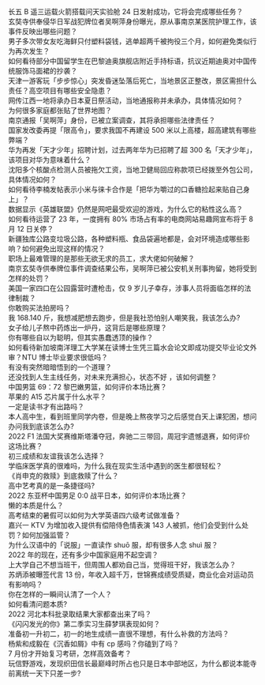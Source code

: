 长五 B 遥三运载火箭搭载问天实验舱 24 日发射成功，它将会完成哪些任务？  
玄奘寺供奉侵华日军战犯牌位者吴啊萍身份曝光，原从事南京某医院护理工作，该事件反映出哪些问题？  
男子多次带女友吃海鲜只付塑料袋钱，逃单超两千被拘役三个月，如何避免类似行为再次发生？  
如何看待部分中国留学生在巴黎迪奥旗舰店附近手持标语，抗议近期迪奥对中国传统服饰马面裙的抄袭？  
天津一游客玩「步步惊心」突发昏迷坠落后死亡，当地景区正整改，景区需担什么责任？高空项目有哪些安全隐患？  
网传江西一地将承办日本夏日祭活动，当地通报称并未承办，具体情况如何？  
为何很多家庭都张贴了世界地图？  
南京通报「吴啊萍」身份，已被立案调查，其将承担哪些法律责任？  
国家发改委再提「限高令」，要求我国不再建设 500 米以上高楼，超高建筑有哪些弊端？  
华为再发「天才少年」招聘计划，过去两年华为已招聘了超 300 名「天才少年」，该项目对华为意味着什么？  
沈阳多个核酸点检测人员被拖欠工资，当地卫健局回应称款项已经拨至外包公司，具体情况如何？  
如何看待李楠发帖表示小米与徕卡合作是「把华为嚼过的口香糖捡起来贴自己身上」？  
数据显示《英雄联盟》仍然是网吧最受欢迎的游戏，为什么它的粘性这么高？  
如何看待运营了 23 年，一度拥有 80% 市场占有率的电商网站易趣网宣布将于 8 月 12 日关停？  
新疆独库公路变垃圾公路，各种塑料瓶、食品袋遍地都是，会对环境造成哪些影响？如何避免出现这样的情况？  
职场上最难管理的是那些无欲无求的员工，求大佬如何破解？  
南京玄奘寺供奉牌位事件调查结果公布，吴啊萍已被公安机关刑事拘留，她将受到怎样的处罚？  
美国一家四口在公园露营时遭枪击，仅 9 岁儿子幸存，涉事人员将面临怎样的法律制裁？  
你敢购买法拍房吗？  
我 168.140 斤，我想减肥想去跑步，但是我社恐怕别人嘲笑我，我该怎么办?  
女子给儿子熬中药炼出一炉丹，这背后是哪些原理？  
你有哪些自以为聪明，但其实愚蠢透顶的操作？  
如何看待新加坡南洋理工大学某在读博士生凭三篇水会论文即成功提交毕业论文外审？NTU 博士毕业要求很低吗？  
有没有突然暗暗悟到的一个道理？  
还没找到人生主线任务，对未来充满担心，状态不好 ，该如何调整？  
中国男篮 69：72 黎巴嫩男篮，如何评价本场比赛？  
苹果的 A15 芯片属于什么水平？  
一定是读书才有出路吗？  
本人高中生，看到班里同学内卷，但是晚上熬夜学习之后感觉白天上课犯困，想问办问我到底该怎么办?  
2022 F1 法国大奖赛维斯塔潘夺冠，奔驰二三带回，周冠宇遗憾退赛，如何评价这场比赛？  
初三成绩和友谊我该怎么选择？  
学临床医学真的很难吗，为什么我在现实生活中遇到的医生都很轻松？  
《肖申克的救赎》到底救赎了什么？  
高中艺考真的是一条捷径吗?  
2022 东亚杯中国男足 0:0 战平日本，如何评价本场比赛？  
懒的本质是什么？  
高考结束的暑假可以如何为大学英语四六级考试做准备？  
嘉兴一 KTV 为增加收入提供有偿陪侍色情表演 143 人被抓，他们会受到什么处罚？如何加强监管？  
为什么汉语中的「说服」一直读作 shuō 服，却有很多人念 shuì 服？  
2022 年的现在，还有多少中国家庭用不起空调？  
上大学自己不想当班干，但周围人都劝自己当，觉得班干好，我该怎么办？  
苏炳添被曝签代言 13 份，年收入超千万，世锦赛成绩受质疑，商业化会对运动员有影响吗？  
你在怎样的一瞬间认清了一个人？  
如何看清问题本质?  
2022 河北本科批录取结果大家都查出来了吗？  
《闪闪发光的你》第二季实习生薛梦琪表现如何？  
准备初一升初二，初一的地生成绩一直很不理想，有什么补救的方法吗？  
杨紫和成毅在《沉香如屑》中有 cp 感吗？你磕到了吗？  
7 月份才开始复习考研，怎样高效备考？  
玩信野游戏，发现织田信长最巅峰时所占也只是日本中部地区，为什么都说本能寺前离统一天下只差一步?  
